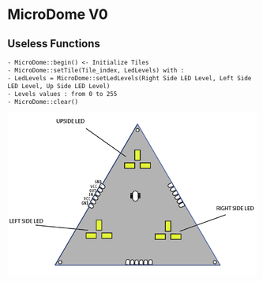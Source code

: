 # MicroDome V0 

## Useless Functions 
	- MicroDome::begin() <- Initialize Tiles
	- MicroDome::setTile(Tile_index, LedLevels) with :
	- LedLevels = MicroDome::setLedLevels(Right Side LED Level, Left Side LED Level, Up Side LED Level)
	- Levels values : from 0 to 255 
	- MicroDome::clear()
	
<img src="tile0.PNG"
     alt="Tile"
     style="float: left; margin-right: 12px;" />
